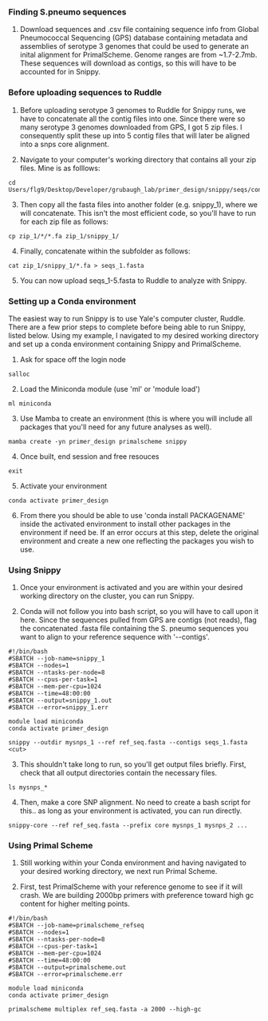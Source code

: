 ### Finding S.pneumo sequences 

1. Download sequences and .csv file containing sequence info from Global Pneumococcal Sequencing (GPS) database containing metadata and assemblies of serotype 3 genomes that could be used to generate an inital alignment for PrimalScheme. Genome ranges are from ~1.7-2.7mb. These sequences will download as contigs, so this will have to be accounted for in Snippy. 

### Before uploading sequences to Ruddle 

1. Before uploading serotype 3 genomes to Ruddle for Snippy runs, we have to concatenate all the contig files into one. Since there were so many serotype 3 genomes downloaded from GPS, I got 5 zip files. I consequently split these up into 5 contig files that will later be aligned into a snps core alignment. 

2. Navigate to your computer's working directory that contains all your zip files. Mine is as folllows:  

```
cd Users/flg9/Desktop/Developer/grubaugh_lab/primer_design/snippy/seqs/contigs
```
3. Then copy all the fasta files into another folder (e.g. snippy_1), where we will concatenate. This isn't the most efficient code, so you'll have to run for each zip file as follows: 

```
cp zip_1/*/*.fa zip_1/snippy_1/
```

4. Finally, concatenate within the subfolder as follows: 

```
cat zip_1/snippy_1/*.fa > seqs_1.fasta
```

5. You can now upload seqs_1-5.fasta to Ruddle to analyze with Snippy. 


### Setting up a Conda environment

The easiest way to run Snippy is to use Yale's computer cluster, Ruddle. There are a few prior steps to complete before being able to run Snippy, listed below. Using my example, I navigated to my desired working directory and set up a conda environment containing Snippy and PrimalScheme. 

1. Ask for space off the login node 

```
salloc
```

2. Load the Miniconda module (use 'ml' or 'module load')

```
ml miniconda
```

3. Use Mamba to create an environment (this is where you will include all packages that you'll need for any future analyses as well). 

```
mamba create -yn primer_design primalscheme snippy
```

4. Once built, end session and free resouces 

```
exit
```

5. Activate your environment

```
conda activate primer_design
```

6. From there you should be able to use 'conda install PACKAGENAME' inside the activated environment to install other packages in the environment if need be. If an error occurs at this step, delete the original environment and create a new one reflecting the packages you wish to use. 

### Using Snippy

1. Once your environment is activated and you are within your desired working directory on the cluster, you can run Snippy. 

2. Conda will not follow you into bash script, so you will have to call upon it here. Since the sequences pulled from GPS are contigs (not reads), flag the concatenated .fasta file containing the S. pneumo sequences you want to align to your reference sequence with '--contigs'.

```
#!/bin/bash
#SBATCH --job-name=snippy_1
#SBATCH --nodes=1
#SBATCH --ntasks-per-node=8
#SBATCH --cpus-per-task=1
#SBATCH --mem-per-cpu=1024
#SBATCH --time=48:00:00
#SBATCH --output=snippy_1.out
#SBATCH --error=snippy_1.err

module load miniconda
conda activate primer_design

snippy --outdir mysnps_1 --ref ref_seq.fasta --contigs seqs_1.fasta  
<cut>
```

3. This shouldn't take long to run, so you'll get output files briefly. First, check that all output directories contain the necessary files.

```
ls mysnps_*
```

4. Then, make a core SNP alignment. No need to create a bash script for this.. as long as your environment is activated, you can run directly. 

```
snippy-core --ref ref_seq.fasta --prefix core mysnps_1 mysnps_2 ...
```



### Using Primal Scheme

1. Still working within your Conda environment and having navigated to your desired working directory, we next run Primal Scheme. 


2. First, test PrimalScheme with your reference genome to see if it will crash. We are building 2000bp primers with preference toward high gc content for higher melting points. 

```
#!/bin/bash
#SBATCH --job-name=primalscheme_refseq
#SBATCH --nodes=1
#SBATCH --ntasks-per-node=8
#SBATCH --cpus-per-task=1
#SBATCH --mem-per-cpu=1024
#SBATCH --time=48:00:00
#SBATCH --output=primalscheme.out
#SBATCH --error=primalscheme.err

module load miniconda
conda activate primer_design

primalscheme multiplex ref_seq.fasta -a 2000 --high-gc
```
